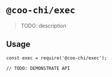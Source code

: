 # `@coo-chi/exec`

> TODO: description

## Usage

```
const exec = require('@coo-chi/exec');

// TODO: DEMONSTRATE API
```
